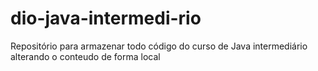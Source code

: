 # dio-java-intermedi-rio
Repositório para armazenar todo código do curso de Java intermediário
alterando o conteudo de forma local
